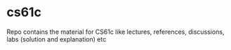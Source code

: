 # cs61c
Repo contains the material for CS61c like lectures, references, discussions, labs (solution and explanation) etc
